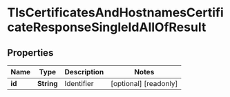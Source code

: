 

# TlsCertificatesAndHostnamesCertificateResponseSingleIdAllOfResult


## Properties

| Name | Type | Description | Notes |
|------------ | ------------- | ------------- | -------------|
|**id** | **String** | Identifier |  [optional] [readonly] |



